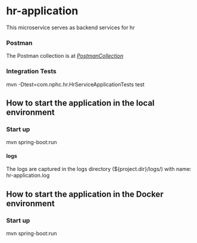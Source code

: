 # hr-application

This microservice serves as backend services for hr 


### Postman
The Postman collection is at [*PostmanCollection*](NPHC.postman_collection.json)

### Integration Tests

mvn -Dtest=com.nphc.hr.HrServiceApplicationTests test

## How to start the application in the local environment

### Start up
mvn spring-boot:run

#### logs
The logs are captured in the logs directory (${project.dir}/logs/) with name: hr-application.log




## How to start the application in the Docker environment
### Start up
mvn spring-boot:run
